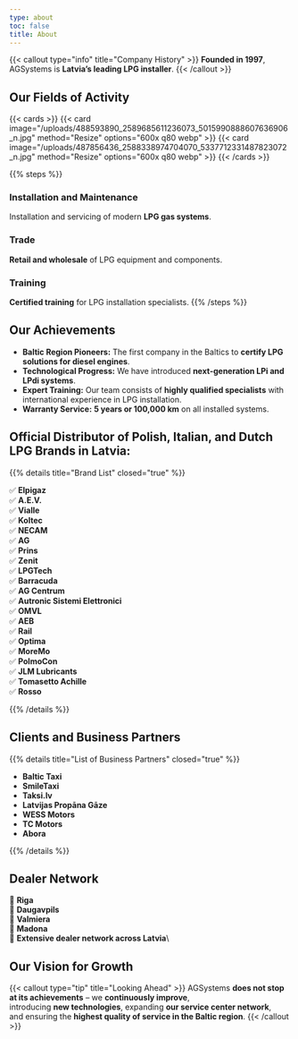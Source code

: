 ```yaml
---
type: about
toc: false
title: About
---
```


{{< callout type="info" title="Company History" >}}
**Founded in 1997**, AGSystems is **Latvia’s leading LPG installer**.
{{< /callout >}}

## Our Fields of Activity

{{< cards >}}
{{< card image="/uploads/488593890_2589685611236073_5015990888607636906_n.jpg" method="Resize" options="600x q80 webp" >}}
{{< card image="/uploads/487856436_2588338974704070_5337712331487823072_n.jpg" method="Resize" options="600x q80 webp" >}}
{{< /cards >}}

{{% steps %}}

### Installation and Maintenance

Installation and servicing of modern **LPG gas systems**.

### Trade

**Retail and wholesale** of LPG equipment and components.

### Training

**Certified training** for LPG installation specialists.
{{% /steps %}}

## Our Achievements

* **Baltic Region Pioneers:** The first company in the Baltics to **certify LPG solutions for diesel engines**.
* **Technological Progress:** We have introduced **next-generation LPi and LPdi systems**.
* **Expert Training:** Our team consists of **highly qualified specialists** with international experience in LPG installation.
* **Warranty Service:** **5 years or 100,000 km** on all installed systems.

## Official Distributor of Polish, Italian, and Dutch LPG Brands in Latvia:

{{% details title="Brand List" closed="true" %}}

✅ **Elpigaz**\
✅ **A.E.V.**\
✅ **Vialle**\
✅ **Koltec**\
✅ **NECAM**\
✅ **AG**\
✅ **Prins**\
✅ **Zenit**\
✅ **LPGTech**\
✅ **Barracuda**\
✅ **AG Centrum**\
✅ **Autronic Sistemi Elettronici**\
✅ **OMVL**\
✅ **AEB**\
✅ **Rail**\
✅ **Optima**\
✅ **MoreMo**\
✅ **PolmoCon**\
✅ **JLM Lubricants**\
✅ **Tomasetto Achille**\
✅ **Rosso**

{{% /details %}}

## Clients and Business Partners

{{% details title="List of Business Partners" closed="true" %}}

* **Baltic Taxi**
* **SmileTaxi**
* **Taksi.lv**
* **Latvijas Propāna Gāze**
* **WESS Motors**
* **TC Motors**
* **Abora**

{{% /details %}}

## Dealer Network

📍 **Riga**\
📍 **Daugavpils**\
📍 **Valmiera**\
📍 **Madona**\
📍 **Extensive dealer network across Latvia**\

## Our Vision for Growth

{{< callout type="tip" title="Looking Ahead" >}}
AGSystems **does not stop at its achievements** – we **continuously improve**,\
introducing **new technologies**, expanding **our service center network**,\
and ensuring the **highest quality of service in the Baltic region**.
{{< /callout >}}
